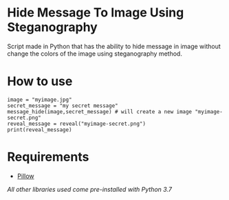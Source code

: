 # Hide Message To Image Using Steganography

Script made in Python that has the ability to hide message in image without change the colors of the image using steganography method.

# How to use

```
image = "myimage.jpg"
secret_message = "my secret message"
message_hide(image,secret_message) # will create a new image "myimage-secret.png"
reveal_message = reveal("myimage-secret.png")
print(reveal_message)
```
# Requirements
- [Pillow](https://pillow.readthedocs.io/en/stable/installation.html)

_All other libraries used come pre-installed with Python 3.7_
